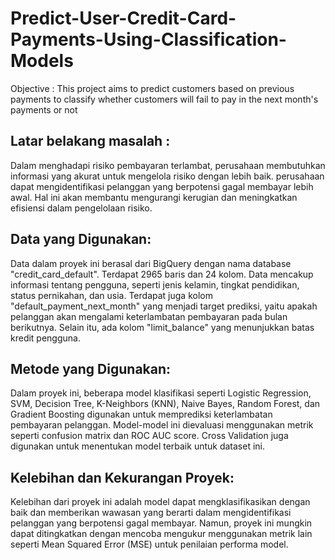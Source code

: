 # Predict-User-Credit-Card-Payments-Using-Classification-Models
Objective :
This project aims to predict customers based on previous payments to classify whether customers will fail to pay in the next month's payments or not

## Latar belakang masalah :
Dalam menghadapi risiko pembayaran terlambat, perusahaan membutuhkan informasi yang akurat untuk mengelola risiko dengan lebih baik. perusahaan dapat mengidentifikasi pelanggan yang berpotensi gagal membayar lebih awal. Hal ini akan membantu mengurangi kerugian dan meningkatkan efisiensi dalam pengelolaan risiko.

## Data yang Digunakan:
Data dalam proyek ini berasal dari BigQuery dengan nama database "credit_card_default". Terdapat 2965 baris dan 24 kolom. Data mencakup informasi tentang pengguna, seperti jenis kelamin, tingkat pendidikan, status pernikahan, dan usia. Terdapat juga kolom "default_payment_next_month" yang menjadi target prediksi, yaitu apakah pelanggan akan mengalami keterlambatan pembayaran pada bulan berikutnya. Selain itu, ada kolom "limit_balance" yang menunjukkan batas kredit pengguna.

## Metode yang Digunakan:
Dalam proyek ini, beberapa model klasifikasi seperti Logistic Regression, SVM, Decision Tree, K-Neighbors (KNN), Naive Bayes, Random Forest, dan Gradient Boosting digunakan untuk memprediksi keterlambatan pembayaran pelanggan. Model-model ini dievaluasi menggunakan metrik seperti confusion matrix dan ROC AUC score. Cross Validation juga digunakan untuk menentukan model terbaik untuk dataset ini.

## Kelebihan dan Kekurangan Proyek:
Kelebihan dari proyek ini adalah model dapat mengklasifikasikan dengan baik dan memberikan wawasan yang berarti dalam mengidentifikasi pelanggan yang berpotensi gagal membayar. Namun, proyek ini mungkin dapat ditingkatkan dengan mencoba mengukur menggunakan metrik lain seperti Mean Squared Error (MSE) untuk penilaian performa model.
